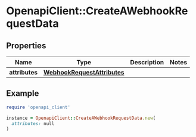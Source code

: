 # OpenapiClient::CreateAWebhookRequestData

## Properties

| Name | Type | Description | Notes |
| ---- | ---- | ----------- | ----- |
| **attributes** | [**WebhookRequestAttributes**](WebhookRequestAttributes.md) |  |  |

## Example

```ruby
require 'openapi_client'

instance = OpenapiClient::CreateAWebhookRequestData.new(
  attributes: null
)
```

